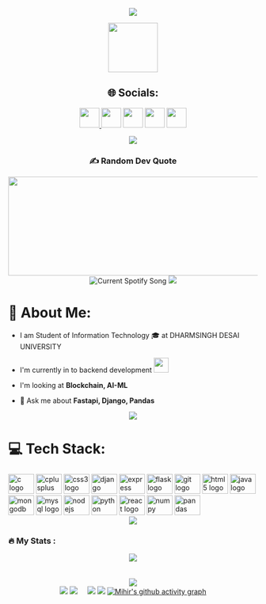 
<p align="center">
  <a href="https://github.com/DenverCoder1/readme-typing-svg"><img src="https://readme-typing-svg.herokuapp.com?font=Time+New+Roman&color=%23C8BE25&size=35&center=true&vCenter=true&width=600&height=100&lines=Hi,+I'm+Mihir+Hadavani++;"></a>
</p>

<div id="header" align="center">
  
  <img src="https://media.giphy.com/media/M9gbBd9nbDrOTu1Mqx/giphy.gif" width="100"/>


## 🌐 Socials:

<a href= "https://facebook.com/mihir2107"><img height="40" width="40" src="https://cdn.simpleicons.org/facebook" /> </a> 
<a href = "https://instagram.com/mihir___2107"><img height="40" width="40" src="https://cdn.simpleicons.org/instagram" /></a> 
<a href = "https://linkedin.com/in/mihir-hadavani-996263232"><img height="40" width="40" src="https://cdn.simpleicons.org/linkedin" /></a> 
<a href = "https://twitter.com/mihirh21"><img height="40" width="40" src="https://cdn.simpleicons.org/twitter" /></a> 
<a href = "https://www.youtube.com/channel/UCjBiyOWjudpNUWcq5n2rCcQ"><img height="40" width="40" src="https://cdn.simpleicons.org/youtube" /></a>

  
  <img src="https://user-images.githubusercontent.com/73097560/115834477-dbab4500-a447-11eb-908a-139a6edaec5c.gif"> 
<br>


  
### ✍️ Random Dev Quote
<img height = "200" width = "600" src = "https://quotes-github-readme.vercel.app/api?theme=radical&type=horizontal"/>
<img src="https://spotify-readme-mihir21.vercel.app/api?spin=true&theme=dark&scan=true&rainbow=true" alt="Current Spotify Song">

  <img src="https://user-images.githubusercontent.com/73097560/115834477-dbab4500-a447-11eb-908a-139a6edaec5c.gif"> 
 <br>
  
</div>
 

# 💫 About Me:

  - I am Student of Information Technology 🎓 at DHARMSINGH DESAI UNIVERSITY

  - I'm currently in to backend development <img src="https://media.giphy.com/media/WUlplcMpOCEmTGBtBW/giphy.gif" width="30">

  - I'm looking at **Blockchain, AI-ML**

  - 💬 Ask me about **Fastapi, Django, Pandas**

<div align="center">
 <img src="https://user-images.githubusercontent.com/73097560/115834477-dbab4500-a447-11eb-908a-139a6edaec5c.gif"> 
<br>
</div>

# 💻 Tech Stack:
###

<div align="left">
  <img src="https://cdn.jsdelivr.net/gh/devicons/devicon/icons/c/c-original.svg" height="40" width="52" alt="c logo"  />
  <img src="https://cdn.jsdelivr.net/gh/devicons/devicon/icons/cplusplus/cplusplus-original.svg" height="40" width="52" alt="cplusplus logo"  />
  <img src="https://cdn.jsdelivr.net/gh/devicons/devicon/icons/css3/css3-original.svg" height="40" width="52" alt="css3 logo"  />
  <a href= "https://www.djangoproject.com/"><img src="https://cdn.jsdelivr.net/gh/devicons/devicon/icons/django/django-plain.svg" height="40" width="52" alt="django logo"  /></a>
  <a href="https://expressjs.com/"><img src="https://cdn.jsdelivr.net/gh/devicons/devicon/icons/express/express-original.svg" height="40" width="52" alt="express logo"  /></a>
  <a href = "https://flask.palletsprojects.com/en/2.2.x/"><img src="https://cdn.jsdelivr.net/gh/devicons/devicon/icons/flask/flask-original.svg" height="40" width="52" alt="flask logo"  /></a>
  <a href = "https://git-scm.com/"><img src="https://cdn.jsdelivr.net/gh/devicons/devicon/icons/git/git-original.svg" height="40" width="52" alt="git logo"  /></a>
  <img src="https://cdn.jsdelivr.net/gh/devicons/devicon/icons/html5/html5-original.svg" height="40" width="52" alt="html5 logo"  />
 <a href = "https://www.java.com/en/"> <img src="https://cdn.jsdelivr.net/gh/devicons/devicon/icons/java/java-original.svg" height="40" width="52" alt="java logo"  /></a>
  <a href = "https://www.mongodb.com/"><img src="https://cdn.jsdelivr.net/gh/devicons/devicon/icons/mongodb/mongodb-original.svg" height="40" width="52" alt="mongodb logo"  /></a>
 <a href = "https://www.mysql.com/"><img src="https://cdn.jsdelivr.net/gh/devicons/devicon/icons/mysql/mysql-original.svg" height="40" width="52" alt="mysql logo"  /></a>
 <a href = "https://nodejs.org/en/"><img src="https://cdn.jsdelivr.net/gh/devicons/devicon/icons/nodejs/nodejs-original.svg" height="40" width="52" alt="nodejs logo"  /></a>
  <a href = "https://www.python.org/"><img src="https://cdn.jsdelivr.net/gh/devicons/devicon/icons/python/python-original.svg" height="40" width="52" alt="python logo"  /></a>
 <a href = "https://reactjs.org/"> <img src="https://cdn.jsdelivr.net/gh/devicons/devicon/icons/react/react-original.svg" height="40" width="52" alt="react logo"  /></a>
  <a href  = "https://numpy.org/"><img src="https://cdn.jsdelivr.net/gh/devicons/devicon/icons/numpy/numpy-original.svg" height="40" width="52" alt="numpy logo"  /></a>
  <a href= "https://pandas.pydata.org/"><img src="https://cdn.jsdelivr.net/gh/devicons/devicon/icons/pandas/pandas-original.svg" height="40" width="52" alt="pandas logo"  /></a>
  
</div>

<div align="center">
 <img src="https://user-images.githubusercontent.com/73097560/115834477-dbab4500-a447-11eb-908a-139a6edaec5c.gif"> 
<br>
</div>


### :fire: My Stats :
<div align="center">



   <a  href="http://www.github.com/mihirh19" align ='center'><img align = "center" src="https://github-readme-streak-stats.herokuapp.com/?user=mihirh19&stroke=ffffff&background=1c1917&ring=0891b2&fire=0891b2&currStreakNum=ffffff&currStreakLabel=0891b2&sideNums=ffffff&sideLabels=ffffff&dates=ffffff&hide_border=true" /></a> 
 <br><br><br> 
<img src="http://github-profile-summary-cards.vercel.app/api/cards/profile-details?username=mihirh19&theme=dark"><br>
<img src="http://github-profile-summary-cards.vercel.app/api/cards/repos-per-language?username=mihirh19&theme=dark"> 
<img src="http://github-profile-summary-cards.vercel.app/api/cards/most-commit-language?username=mihirh19&theme=dark"> &nbsp; &nbsp;
<img src="http://github-profile-summary-cards.vercel.app/api/cards/stats?username=mihirh19&theme=dark">
 <img src="http://github-profile-summary-cards.vercel.app/api/cards/productive-time?username=mihirh19&theme=dark&utcOffset=5.30"> 
[![Mihir's github activity graph](https://github-readme-activity-graph.vercel.app/graph?username=mihirh19&bg_color=000000&color=d1f6ff&line=39a9fe&point=ffffff&area=true&hide_border=true)](https://github.com/mihirh19)
</div>



